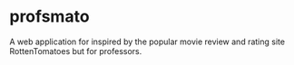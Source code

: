 # profsmato
A web application for inspired by the popular movie review and rating site RottenTomatoes but for professors.
